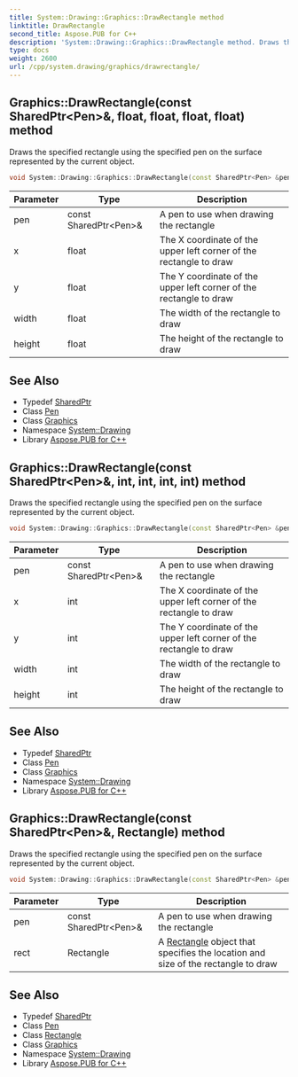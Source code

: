 ```yaml
---
title: System::Drawing::Graphics::DrawRectangle method
linktitle: DrawRectangle
second_title: Aspose.PUB for C++
description: 'System::Drawing::Graphics::DrawRectangle method. Draws the specified rectangle using the specified pen on the surface represented by the current object in C++.'
type: docs
weight: 2600
url: /cpp/system.drawing/graphics/drawrectangle/
---
```

## Graphics::DrawRectangle(const SharedPtr\<Pen\>\&, float, float, float, float) method


Draws the specified rectangle using the specified pen on the surface represented by the current object.

```cpp
void System::Drawing::Graphics::DrawRectangle(const SharedPtr<Pen> &pen, float x, float y, float width, float height)
```


| Parameter | Type | Description |
| --- | --- | --- |
| pen | const SharedPtr\<Pen\>\& | A pen to use when drawing the rectangle |
| x | float | The X coordinate of the upper left corner of the rectangle to draw |
| y | float | The Y coordinate of the upper left corner of the rectangle to draw |
| width | float | The width of the rectangle to draw |
| height | float | The height of the rectangle to draw |

## See Also

* Typedef [SharedPtr](../../../system/sharedptr/)
* Class [Pen](../../pen/)
* Class [Graphics](../)
* Namespace [System::Drawing](../../)
* Library [Aspose.PUB for C++](../../../)
## Graphics::DrawRectangle(const SharedPtr\<Pen\>\&, int, int, int, int) method


Draws the specified rectangle using the specified pen on the surface represented by the current object.

```cpp
void System::Drawing::Graphics::DrawRectangle(const SharedPtr<Pen> &pen, int x, int y, int width, int height)
```


| Parameter | Type | Description |
| --- | --- | --- |
| pen | const SharedPtr\<Pen\>\& | A pen to use when drawing the rectangle |
| x | int | The X coordinate of the upper left corner of the rectangle to draw |
| y | int | The Y coordinate of the upper left corner of the rectangle to draw |
| width | int | The width of the rectangle to draw |
| height | int | The height of the rectangle to draw |

## See Also

* Typedef [SharedPtr](../../../system/sharedptr/)
* Class [Pen](../../pen/)
* Class [Graphics](../)
* Namespace [System::Drawing](../../)
* Library [Aspose.PUB for C++](../../../)
## Graphics::DrawRectangle(const SharedPtr\<Pen\>\&, Rectangle) method


Draws the specified rectangle using the specified pen on the surface represented by the current object.

```cpp
void System::Drawing::Graphics::DrawRectangle(const SharedPtr<Pen> &pen, Rectangle rect)
```


| Parameter | Type | Description |
| --- | --- | --- |
| pen | const SharedPtr\<Pen\>\& | A pen to use when drawing the rectangle |
| rect | Rectangle | A [Rectangle](../../rectangle/) object that specifies the location and size of the rectangle to draw |

## See Also

* Typedef [SharedPtr](../../../system/sharedptr/)
* Class [Pen](../../pen/)
* Class [Rectangle](../../rectangle/)
* Class [Graphics](../)
* Namespace [System::Drawing](../../)
* Library [Aspose.PUB for C++](../../../)
